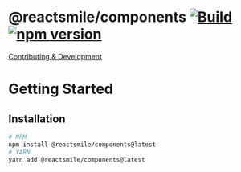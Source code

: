 # @reactsmile/components [![Build](https://github.com/corlogix/reactsmile/actions/workflows/build.yml/badge.svg?branch=main)](https://github.com/corlogix/reactsmile/actions/workflows/build.yml) [![npm version](https://badge.fury.io/js/@reactsmile%2Fcomponents.svg)](https://badge.fury.io/js/@reactsmile%2Fcomponents.svg)

[Contributing & Development](../../README.md)

# Getting Started

## Installation
```bash
# NPM
npm install @reactsmile/components@latest
# YARN
yarn add @reactsmile/components@latest
```
